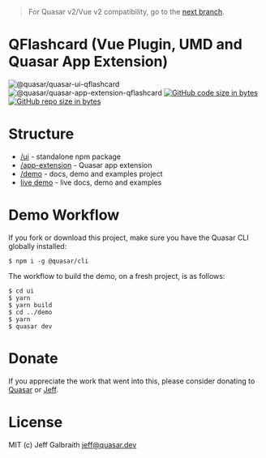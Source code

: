 > For Quasar v2/Vue v2 compatibility, go to the [next branch](https://github.com/quasarframework/quasar-ui-qflashcard/tree/next).

QFlashcard (Vue Plugin, UMD and Quasar App Extension)
===

![@quasar/quasar-ui-qflashcard](https://img.shields.io/npm/v/@quasar/quasar-ui-qflashcard.svg?label=@quasar/quasar-ui-qflashcard)
![@quasar/quasar-app-extension-qflashcard](https://img.shields.io/npm/v/@quasar/quasar-app-extension-qflashcard.svg?label=@quasar/quasar-app-extension-qflashcard)
[![GitHub code size in bytes](https://img.shields.io/github/languages/code-size/quasarframework/quasar-ui-qflashcard.svg)]()
[![GitHub repo size in bytes](https://img.shields.io/github/repo-size/quasarframework/quasar-ui-qflashcard.svg)]()

# Structure

* [/ui](ui) - standalone npm package
* [/app-extension](app-extension) - Quasar app extension
* [/demo](demo) - docs, demo and examples project
* [live demo](https://quasarframework.github.io/quasar-ui-qflashcard/docs) - live docs, demo and examples

# Demo Workflow
If you fork or download this project, make sure you have the Quasar CLI globally installed:

```
$ npm i -g @quasar/cli
```

The workflow to build the demo, on a fresh project, is as follows:
```
$ cd ui
$ yarn
$ yarn build
$ cd ../demo
$ yarn
$ quasar dev
```

# Donate
If you appreciate the work that went into this, please consider donating to [Quasar](https://donate.quasar.dev) or [Jeff](https://github.com/sponsors/hawkeye64).

# License
MIT (c) Jeff Galbraith <jeff@quasar.dev>
